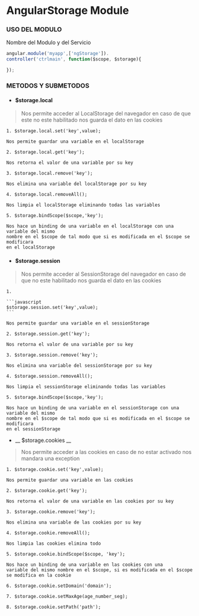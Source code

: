 AngularStorage Module
=====================

### USO DEL MODULO ###
Nombre del Modulo y del Servicio
```javascript
angular.module('myapp',['ngStorage']).
controller('ctrlmain', function($scope, $storage){

});
```

### METODOS Y SUBMETODOS ###
* #### $storage.local

> Nos permite acceder al LocalStorage del navegador en caso de que este
no este habilitado nos guarda el dato en las cookies

	1. $storage.local.set('key',value);

	Nos permite guardar una variable en el localStorage

	2. $storage.local.get('key');

	Nos retorna el valor de una variable por su key

	3. $storage.local.remove('key');

	Nos elimina una variable del localStorage por su key

	4. $storage.local.removeAll();

	Nos limpia el localStorage eliminando todas las variables

	5. $storage.bindScope($scope,'key');

	Nos hace un binding de una variable en el localStorage con una variable del mismo
	nombre en el $scope de tal modo que si es modificada en el $scope se modificara
	en el localStorage

* #### $storage.session

> Nos permite acceder al SessionStorage del navegador en caso de que no
este habilitado nos guarda el dato en las cookies

	1.

	```javascript
	$storage.session.set('key',value);
	```

	Nos permite guardar una variable en el sessionStorage

	2. $storage.session.get('key');

	Nos retorna el valor de una variable por su key

	3. $storage.session.remove('key');

	Nos elimina una variable del sessionStorage por su key

	4. $storage.session.removeAll();

	Nos limpia el sessionStorage eliminando todas las variables

	5. $storage.bindScope($scope,'key');

	Nos hace un binding de una variable en el sessionStorage con una variable del mismo
	nombre en el $scope de tal modo que si es modificada en el $scope se modificara
	en el sessionStorage

* __ $storage.cookies __

> Nos permite acceder a las cookies en caso de no estar activado nos mandara una exception

	1. $storage.cookie.set('key',value);

	Nos permite guardar una variable en las cookies

	2. $storage.cookie.get('key');

	Nos retorna el valor de una variable en las cookies por su key

	3. $storage.cookie.remove('key');

	Nos elimina una variable de las cookies por su key

	4. $storage.cookie.removeAll();

	Nos limpia las cookies elimina todo

	5. $storage.cookie.bindScope($scope, 'key');

	Nos hace un binding de una variable en las cookies con una
	variable del mismo nombre en el $scope, si es modificada en el $scope
	se modifica en la cookie

	6. $storage.cookie.setDomain('domain');

	7. $storage.cookie.setMaxAge(age_number_seg);

	8. $storage.cookie.setPath('path');